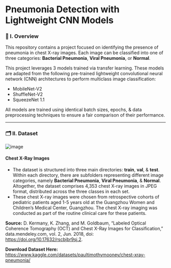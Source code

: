 # Pneumonia Detection with Lightweight CNN Models

### 🧐 I. Overview
This repository contains a project focused on identifying the presence of pneumonia in chest X-ray images. Each image can be classified into one of three categories: **Bacterial Pneumonia**, **Viral Pneumonia**, or **Normal**.

This project leverages 3 models trained via transfer learning. These models are adapted from the following pre-trained lightweight convolutional neural network (CNN) architectures to perform multiclass image classification:
- MobileNet-V2
- ShuffleNet-V2
- SqueezeNet 1.1

All models are trained using identical batch sizes, epochs, & data preprocessing techniques to ensure a fair comparison of their performance.

----------------------

### 🗂️ II. Dataset
![image](https://github.com/m3mentomor1/Pneumonia_Detection_with_Lightweight-CNN-Models/assets/95956735/ac6adea5-0215-4ee9-b20b-d64a56e9237c)

#### Chest X-Ray Images
- The dataset is structured into three main directories: **train**, **val**, & **test**. Within each directory, there are subfolders representing different image categories, namely **Bacterial Pneumonia**, **Viral Pneumonia**, & **Normal**. Altogether, the dataset comprises 4,353 chest X-ray images in JPEG format, distributed across the three classes in each set.
- These chest X-ray images were chosen from retrospective cohorts of pediatric patients aged 1-5 years old at the Guangzhou Women and Children’s Medical Center, Guangzhou. The chest X-ray imaging was conducted as part of the routine clinical care for these patients.

**Source:** D. Kermany, K. Zhang, and M. Goldbaum, “Labeled Optical Coherence Tomography (OCT) and Chest X-Ray Images for Classification,” data.mendeley.com, vol. 2, Jun. 2018, doi: https://doi.org/10.17632/rscbjbr9sj.2.

**Download Dataset Here:** https://www.kaggle.com/datasets/paultimothymooney/chest-xray-pneumonia/












